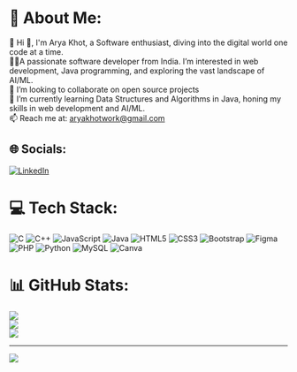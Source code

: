 # 💫 About Me:
🔭 Hi 👋, I'm Arya Khot, a Software enthusiast, diving into the digital world one code at a time.<br>👩‍💻A passionate software developer from India. I’m interested in web development, Java programming, and exploring the vast landscape of AI/ML.<br>👯 I’m looking to collaborate on open source projects<br>🌱 I’m currently learning Data Structures and Algorithms in Java, honing my skills in web development and AI/ML.<br>📫 Reach me at: aryakhotwork@gmail.com<br>


## 🌐 Socials:
[![LinkedIn](https://img.shields.io/badge/LinkedIn-%230077B5.svg?logo=linkedin&logoColor=white)](https://linkedin.com/in/https://www.linkedin.com/in/arya-khot-76582a287/) 

# 💻 Tech Stack:
![C](https://img.shields.io/badge/c-%2300599C.svg?style=flat&logo=c&logoColor=white) ![C++](https://img.shields.io/badge/c++-%2300599C.svg?style=flat&logo=c%2B%2B&logoColor=white) ![JavaScript](https://img.shields.io/badge/javascript-%23323330.svg?style=flat&logo=javascript&logoColor=%23F7DF1E) ![Java](https://img.shields.io/badge/java-%23ED8B00.svg?style=flat&logo=openjdk&logoColor=white) ![HTML5](https://img.shields.io/badge/html5-%23E34F26.svg?style=flat&logo=html5&logoColor=white) ![CSS3](https://img.shields.io/badge/css3-%231572B6.svg?style=flat&logo=css3&logoColor=white) ![Bootstrap](https://img.shields.io/badge/bootstrap-%238511FA.svg?style=flat&logo=bootstrap&logoColor=white) ![Figma](https://img.shields.io/badge/figma-%23F24E1E.svg?style=flat&logo=figma&logoColor=white) ![PHP](https://img.shields.io/badge/php-%23777BB4.svg?style=flat&logo=php&logoColor=white) ![Python](https://img.shields.io/badge/python-3670A0?style=flat&logo=python&logoColor=ffdd54) ![MySQL](https://img.shields.io/badge/mysql-%2300000f.svg?style=flat&logo=mysql&logoColor=white) ![Canva](https://img.shields.io/badge/Canva-%2300C4CC.svg?style=flat&logo=Canva&logoColor=white)
# 📊 GitHub Stats:
![](https://github-readme-stats.vercel.app/api?username=aryakhot&theme=radical&hide_border=false&include_all_commits=false&count_private=false)<br/>
![](https://github-readme-streak-stats.herokuapp.com/?user=aryakhot&theme=radical&hide_border=false)<br/>
![](https://github-readme-stats.vercel.app/api/top-langs/?username=aryakhot&theme=radical&hide_border=false&include_all_commits=false&count_private=false&layout=compact)

---
[![](https://visitcount.itsvg.in/api?id=aryakhot&icon=0&color=0)](https://visitcount.itsvg.in)

<!-- Proudly created with GPRM ( https://gprm.itsvg.in ) -->
<!---
Aryakhot/Aryakhot is a ✨ special ✨ repository because its `README.md` (this file) appears on your GitHub profile.
You can click the Preview link to take a look at your changes.
--->
